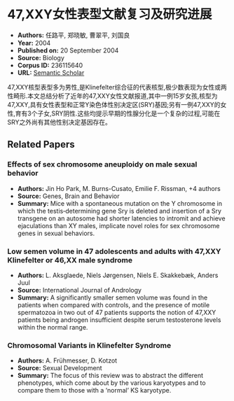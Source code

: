 # 47,XXY女性表型文献复习及研究进展

- **Authors:** 任路平, 郑晓敏, 曹翠平, 刘国良
- **Year:** 2004
- **Published on:** 20 September 2004
- **Source:** Biology
- **Corpus ID:** 236115640
- **URL:** [Semantic Scholar](https://api.semanticscholar.org/CorpusID:236115640)

47,XXY核型表型多为男性,是Klinefelter综合征的代表核型,极少数表现为女性或两性畸形.本文总结分析了近年的47,XXY女性文献报道,其中一例15岁女孩,核型为47,XXY,具有女性表型和正常Y染色体性别决定区(SRY)基因;另有一例47,XXY的女性,育有3个子女,SRY阴性.这些均提示早期的性腺分化是一个复杂的过程,可能在SRY之外尚有其他性别决定基因存在。

## Related Papers

### Effects of sex chromosome aneuploidy on male sexual behavior
- **Authors:** Jin Ho Park, M. Burns-Cusato, Emilie F. Rissman, +4 authors
- **Source:** Genes, Brain and Behavior
- **Summary:** Mice with a spontaneous mutation on the Y chromosome in which the testis‐determining gene Sry is deleted and insertion of a Sry transgene on an autosome had shorter latencies to intromit and achieve ejaculations than XY males, implicate novel roles for sex chromosome genes in sexual behaviors.

### Low semen volume in 47 adolescents and adults with 47,XXY Klinefelter or 46,XX male syndrome
- **Authors:** L. Aksglaede, Niels Jørgensen, Niels E. Skakkebæk, Anders Juul
- **Source:** International Journal of Andrology
- **Summary:** A significantly smaller semen volume was found in the patients when compared with controls, and the presence of motile spermatozoa in two out of 47 patients supports the notion of 47,XXY patients being androgen insufficient despite serum testosterone levels within the normal range.

### Chromosomal Variants in Klinefelter Syndrome
- **Authors:** A. Frühmesser, D. Kotzot
- **Source:** Sexual Development
- **Summary:** The focus of this review was to abstract the different phenotypes, which come about by the various karyotypes and to compare them to those with a ‘normal’ KS karyotype.
<!-- tcd_original_link https://www.semanticscholar.org/paper/47%2CXXY%E5%A5%B3%E6%80%A7%E8%A1%A8%E5%9E%8B%E6%96%87%E7%8C%AE%E5%A4%8D%E4%B9%A0%E5%8F%8A%E7%A0%94%E7%A9%B6%E8%BF%9B%E5%B1%95-%E4%BB%BB%E8%B7%AF%E5%B9%B3-%E9%83%91%E6%99%93%E6%95%8F/916d58b2d594a350fa8df4da95e0760a712d4e21 -->
